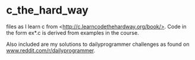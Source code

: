 c_the_hard_way
==============

files as I learn c from &lt;http://c.learncodethehardway.org/book/>. Code in the form ex*.c is derived from examples in the course.

Also included are my solutions to dailyprogrammer challenges as found on www.reddit.com/r/dailyprogrammer.
